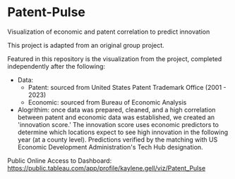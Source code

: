 # Patent-Pulse
Visualization of economic and patent correlation to predict innovation

This project is adapted from an original group project.

Featured in this repository is the visualization from the project, completed independently after the following:
- Data:
  - Patent: sourced from United States Patent Trademark Office (2001 - 2023)
  - Economic: sourced from Bureau of Economic Analysis
- Alogrithim: once data was prepared, cleaned, and a high correlation between patent and economic data was established, we created an 'innovation score.' The innovation score uses economic predictors to determine which locations expect to see high innovation in the following year (at a county level). Predictions verified by the matching with US Economic Development Administration's Tech Hub designation.

Public Online Access to Dashboard: https://public.tableau.com/app/profile/kaylene.gell/viz/Patent_Pulse
